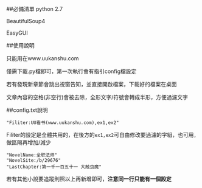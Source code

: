 ##必備清單
python 2.7

BeautifulSoup4

EasyGUI

##使用說明

只能用在www.uukanshu.com

僅需下載.py檔即可，第一次執行會有指引config檔設定

若有發現新章節會跳出視窗告知，並直接開啟檔案，下載好的檔案在桌面

文章內容的空格(非空行)會被去除，全形文字/符號會轉成半形，方便過濾文字

##config.txt說明

`"Filiter:UU看书(www.uukanshu.com),ex1,ex2"`

Filiter的設定是全體共用的，在後方的`ex1,ex2`可自由修改要過濾的字組，也可用`,`做區隔再增加/減少
```
"NovelName:全职法师"
"NovelSite:/b/29676"
"LastChapter:第一千一百五十一 大触虫魔"
```
若有其他小說要追蹤則照以上再新增即可，**注意同一行只能有一個設定**
